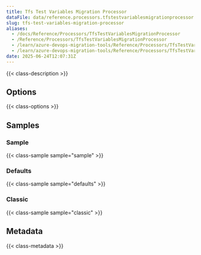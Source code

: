 ```yaml
---
title: Tfs Test Variables Migration Processor
dataFile: data/reference.processors.tfstestvariablesmigrationprocessor.yaml
slug: tfs-test-variables-migration-processor
aliases:
  - /docs/Reference/Processors/TfsTestVariablesMigrationProcessor
  - /Reference/Processors/TfsTestVariablesMigrationProcessor
  - /learn/azure-devops-migration-tools/Reference/Processors/TfsTestVariablesMigrationProcessor
  - /learn/azure-devops-migration-tools/Reference/Processors/TfsTestVariablesMigrationProcessor/index.md
date: 2025-06-24T12:07:31Z
---
```


{{< class-description >}}

## Options

{{< class-options >}}

## Samples

### Sample

{{< class-sample sample="sample" >}}

### Defaults

{{< class-sample sample="defaults" >}}

### Classic

{{< class-sample sample="classic" >}}

## Metadata

{{< class-metadata >}}
